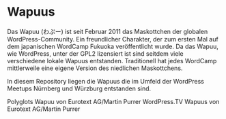 # Wapuus
Das Wapuu (わぷー) ist seit Februar 2011 das Maskottchen der globalen WordPress-Community. Ein freundlicher Charakter, der zum ersten Mal auf dem japanischen WordCamp Fukuoka veröffentlicht wurde. Da das Wapuu, wie WordPress, unter der GPL2 lizensiert ist sind seitdem viele verschiedene lokale Wapuus entstanden. Traditionell hat jedes WordCamp mittlerweile eine eigene Version des niedlichen Maskottchens.

In diesem Repository liegen die Wapuus die im Umfeld der WordPress Meetups Nürnberg und Würzburg entstanden sind.

Polyglots Wapuu von Eurotext AG/Martin Purrer
WordPress.TV Wapuus von Eurotext AG/Martin Purrer
